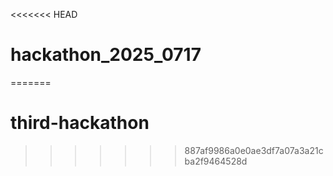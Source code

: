 <<<<<<< HEAD
# hackathon_2025_0717
=======
# third-hackathon
>>>>>>> 887af9986a0e0ae3df7a07a3a21cba2f9464528d

